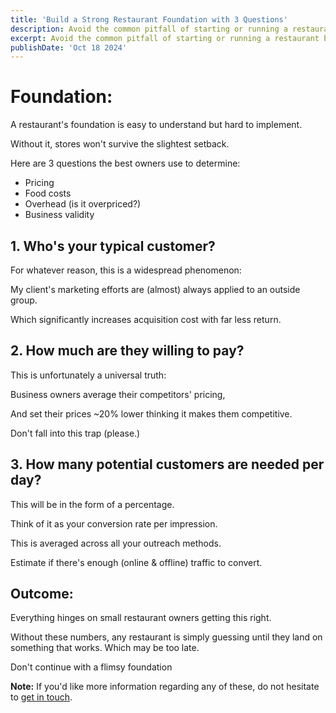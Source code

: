 ```yaml
---
title: 'Build a Strong Restaurant Foundation with 3 Questions'
description: Avoid the common pitfall of starting or running a restaurant business with a flimsy foundation. Solidify your foundation, and grow steadily.
excerpt: Avoid the common pitfall of starting or running a restaurant business with a flimsy foundation. Solidify your foundation, and grow steadily.
publishDate: 'Oct 18 2024'
---
```




# Foundation:

A restaurant's foundation is easy to understand but hard to implement.

Without it, stores won't survive the slightest setback.

Here are 3 questions the best owners use to determine:

- Pricing
- Food costs
- Overhead (is it overpriced?)
- Business validity



## 1. **Who's your typical customer?**

For whatever reason, this is a widespread phenomenon:

My client's marketing efforts are (almost) always applied to an outside group.

Which significantly increases acquisition cost with far less return.

## 2. **How much are they willing to pay?**

This is unfortunately a universal truth:

Business owners average their competitors' pricing,

And set their prices ~20% lower thinking it makes them competitive.

Don't fall into this trap (please.)

## 3. **How many potential customers are needed per day?**

This will be in the form of a percentage. 

Think of it as your conversion rate per impression.

This is averaged across all your outreach methods.

Estimate if there's enough (online & offline) traffic to convert.


## Outcome:

Everything hinges on small restaurant owners getting this right.

Without these numbers, any restaurant is simply guessing until they land on something that works. Which may be too late.

Don't continue with a flimsy foundation


**Note:** If you'd like more information regarding any of these, do not hesitate to [get in touch](https://MaxIyad.com/contact/).
